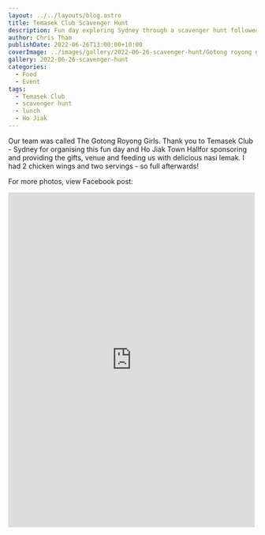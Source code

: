 ```yaml
---
layout: ../../layouts/blog.astro
title: Temasek Club Scavenger Hunt
description: Fun day exploring Sydney through a scavenger hunt followed by lunch
author: Chris Tham
publishDate: 2022-06-26T13:00:00+10:00
coverImage: ../images/gallery/2022-06-26-scavenger-hunt/Gotong royong girls.jpeg
gallery: 2022-06-26-scavenger-hunt
categories:
  - Food
  - Event
tags:
  - Temasek Club
  - scavenger hunt
  - lunch
  - Ho Jiak
---
```


Our team was called The Gotong Royong Girls. Thank you to Temasek Club - Sydney for organising this fun day and Ho Jiak Town Hallfor sponsoring and providing the gifts, venue and feeding us with delicious nasi lemak. I had 2 chicken wings and two servings - so full afterwards!

For more photos, view Facebook post:

<iframe src="https://www.facebook.com/plugins/post.php?href=https%3A%2F%2Fwww.facebook.com%2Fchris1.tham%2Fposts%2Fpfbid0WWtPrei9d7hinM3iNH9ASdBAnkqoGUxVLUptyNPavP2yADqCUYi1Ro4YMuycScGHl&show_text=true&width=500" width="500" height="678" style="border:none;overflow:hidden" scrolling="no" frameborder="0" allowfullscreen="true" allow="autoplay; clipboard-write; encrypted-media; picture-in-picture; web-share"></iframe>
